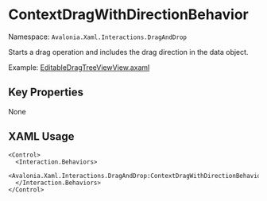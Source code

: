 # ContextDragWithDirectionBehavior

Namespace: `Avalonia.Xaml.Interactions.DragAndDrop`

Starts a drag operation and includes the drag direction in the data object.

Example: [EditableDragTreeViewView.axaml](samples/BehaviorsTestApplication/Views/Pages/EditableDragTreeViewView.axaml)

## Key Properties
None

## XAML Usage
```xaml
<Control>
  <Interaction.Behaviors>
    <Avalonia.Xaml.Interactions.DragAndDrop:ContextDragWithDirectionBehavior/>
  </Interaction.Behaviors>
</Control>
```
